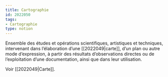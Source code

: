 ```yaml
---
title: Cartographie
id: 2022050
tags:
- Cartographie
type: notion
---
```


Ensemble des études et opérations scientifiques, artistiques et techniques, intervenant dans l’élaboration d’une [[2022049|carte]], d’un plan ou autre mode d’expression, à partir des résultats d’observations directes ou de l’exploitation d’une documentation, ainsi que dans leur utilisation.

Voir [[2022049|Carte]].

